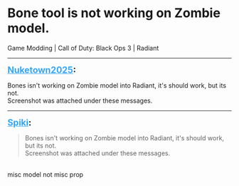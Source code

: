 # Bone tool is not working on Zombie model.
Game Modding | Call of Duty: Black Ops 3 | Radiant

---
<strong style="font-size: 1.4em;"><span style="text-decoration: underline;text-decoration-color: #34a7f9;"><span style="color:#34a7f9;">Nuketown2025</span></span>:</strong>

<p>Bones isn&#39;t working on Zombie model into Radiant, it&#39;s should work, but its not. <br />Screenshot was attached under these messages.</p>

---
<strong style="font-size: 1.4em;"><span style="text-decoration: underline;text-decoration-color: #34a7f9;"><span style="color:#34a7f9;">Spiki</span></span>:</strong>

<p><blockquote>Bones isn&#39;t working on Zombie model into Radiant, it&#39;s should work, but its not.<br />Screenshot was attached under these messages.<br /></blockquote><br />misc model not misc prop</p>
